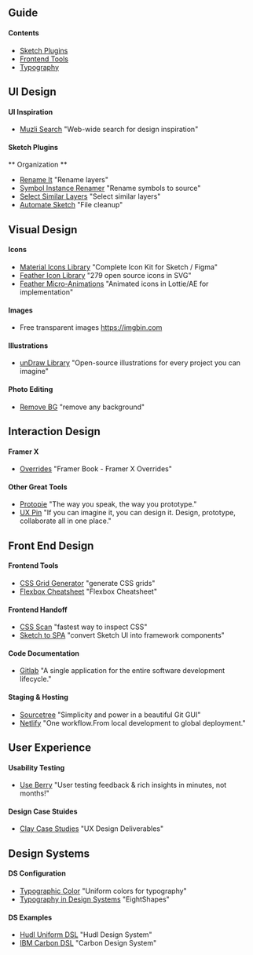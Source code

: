 
## Guide


#### Contents
- [Sketch Plugins](#Sketch-Plugins)
- [Frontend Tools](#Frontend-Tools)
- [Typography](#Typography)

## UI Design

#### UI Inspiration
- [Muzli Search](https://search.muz.li/?utm_source=product_hunt&utm_medium=referral&utm_campaign=muzli_search&ref=producthunt) "Web-wide search for design inspiration"

#### Sketch Plugins
** Organization **
- [Rename It](https://rodi01.github.io/RenameIt/) "Rename layers"
- [Symbol Instance Renamer](https://github.com/sonburn/symbol-instance-renamer) "Rename symbols to source"
- [Select Similar Layers](https://github.com/wonderbit/sketch-select-similar-layers) "Select similar layers"
- [Automate Sketch](https://github.com/Ashung/Automate-Sketch) "File cleanup"


## Visual Design

#### Icons
- [Material Icons Library](https://icons.pixsellz.io) "Complete Icon Kit for Sketch / Figma"
- [Feather Icon Library](https://feathericons.com) "279 open source icons in SVG"
- [Feather Micro-Animations](https://useanimations.com/?ref=producthunt#explore) "Animated icons in Lottie/AE for implementation"

#### Images
- Free transparent images https://imgbin.com

#### Illustrations
- [unDraw Library](https://undraw.co/illustrations) "Open-source illustrations for every project you can imagine"

#### Photo Editing
- [Remove BG](https://www.producthunt.com/posts/remove-bg-for-desktop) "remove any background"


## Interaction Design

#### Framer X
- [Overrides](https://framerbook.com/x/overrides/) "Framer Book - Framer X Overrides"

#### Other Great Tools
- [Protopie](https://gitlab.com) "The way you speak, the way you prototype."
- [UX Pin](https://www.uxpin.com/) "If you can imagine it, you can design it.
Design, prototype, collaborate all in one place."


## Front End Design

#### Frontend Tools
- [CSS Grid Generator](https://cssgrid-generator.netlify.com/?ref=producthunt) "generate CSS grids"
- [Flexbox Cheatsheet](https://yoksel.github.io/flex-cheatsheet/#display) "Flexbox Cheatsheet"

#### Frontend Handoff
- [CSS Scan](https://getcssscan.com/?ref=producthunt) "fastest way to inspect CSS"
- [Sketch to SPA](https://github.com/xlayers/xlayers) "convert Sketch UI into framework components"

#### Code Documentation
- [Gitlab](https://gitlab.com/) "A single application for the entire software development lifecycle."

#### Staging & Hosting
- [Sourcetree](https://www.sourcetreeapp.com) "Simplicity and power in a beautiful Git GUI"
- [Netlify](https://www.netlify.com) "One workflow.From local development to global deployment."


## User Experience

#### Usability Testing
- [Use Berry](https://www.useberry.com) "User testing feedback & rich insights in minutes, not months!"

#### Design Case Stuides
- [Clay Case Studies](https://clay.global/news/ux-design-agency-deliverables/) "UX Design Deliverables"


## Design Systems

#### DS Configuration
- [Typographic Color](http://uniform.hudl.com/guidelines/colors/content/design/) "Uniform colors for typography"
- [Typography in Design Systems](https://medium.com/eightshapes-llc/typography-in-design-systems-6ed771432f1e) "EightShapes"

#### DS Examples
- [Hudl Uniform DSL](http://uniform.hudl.com) "Hudl Design System"
- [IBM Carbon DSL](https://www.carbondesignsystem.com) "Carbon Design System"
